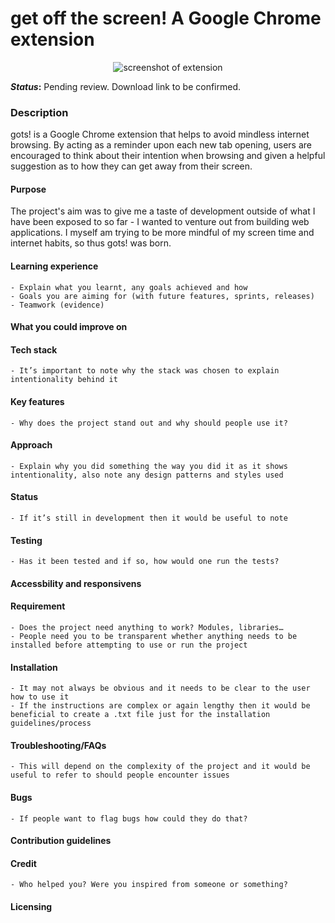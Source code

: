 # get off the screen! A Google Chrome extension

<p align="center">
    <img src="https://i.ibb.co/HrV13Sg/ezgif-com-gif-maker-5.gif" alt="screenshot of extension"/>
</p>

**_Status_:** Pending review. Download link to be confirmed. 

### Description
 
gots! is a Google Chrome extension that helps to avoid mindless internet browsing. By acting as a reminder upon each new tab opening, users are encouraged to think about their intention when browsing and given a helpful suggestion as to how they can get away from their screen.  

#### Purpose

The project's aim was to give me a taste of development outside of what I have been exposed to so far - I wanted to venture out from building web applications. I myself am trying to be more mindful of my screen time and internet habits, so thus gots! was born. 

#### Learning experience
    - Explain what you learnt, any goals achieved and how
    - Goals you are aiming for (with future features, sprints, releases)
    - Teamwork (evidence)
    
#### What you could improve on


#### Tech stack
    - It’s important to note why the stack was chosen to explain intentionality behind it
#### Key features
    - Why does the project stand out and why should people use it?
#### Approach
    - Explain why you did something the way you did it as it shows intentionality, also note any design patterns and styles used
#### Status
    - If it’s still in development then it would be useful to note
#### Testing
    - Has it been tested and if so, how would one run the tests?
#### Accessbility and responsivens

#### Requirement
    - Does the project need anything to work? Modules, libraries…
    - People need you to be transparent whether anything needs to be installed before attempting to use or run the project
    
#### Installation
    - It may not always be obvious and it needs to be clear to the user how to use it
    - If the instructions are complex or again lengthy then it would be beneficial to create a .txt file just for the installation guidelines/process
    
#### Troubleshooting/FAQs 
    - This will depend on the complexity of the project and it would be useful to refer to should people encounter issues
    
#### Bugs
    - If people want to flag bugs how could they do that?
    
#### Contribution guidelines

#### Credit
    - Who helped you? Were you inspired from someone or something?
    
#### Licensing
